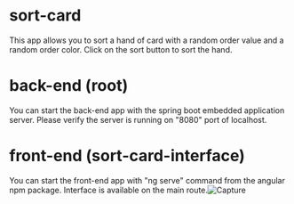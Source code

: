 # sort-card
This app allows you to sort a hand of card with a random order value and a random order color.
Click on the sort button to sort the hand.

# back-end (root)
You can start the back-end app with the spring boot embedded application server. 
Please verify the server is running on "8080" port of localhost.

# front-end (sort-card-interface)
You can start the front-end app with "ng serve" command from the angular npm package.
Interface is available on the main route.![Capture](https://user-images.githubusercontent.com/15377244/123785649-1498e780-d8d9-11eb-831e-950b6108c9c6.PNG)

